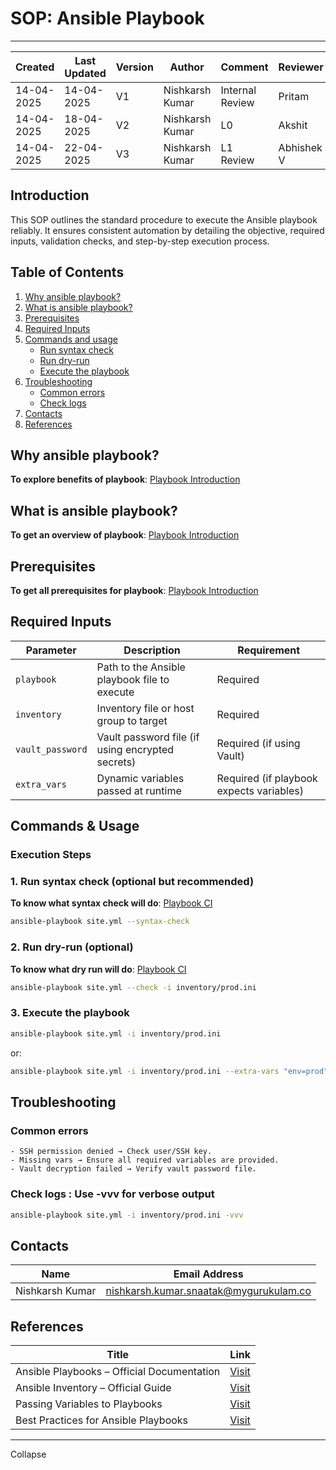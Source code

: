 # SOP: Ansible Playbook

---

| Created     | Last Updated | Version | Author          | Comment         | Reviewer |
|-------------|--------------|---------|-----------------|-----------------|----------|
| 14-04-2025  |  14-04-2025  | V1      | Nishkarsh Kumar | Internal Review | Pritam   |
| 14-04-2025  |  18-04-2025  | V2      | Nishkarsh Kumar | L0              | Akshit   |
| 14-04-2025  | 22-04-2025 |  V3   | Nishkarsh Kumar |     L1 Review    | Abhishek V    |

## Introduction
This SOP outlines the standard procedure to execute the Ansible playbook reliably. It ensures consistent automation by detailing the objective, required inputs, validation checks, and step-by-step execution process.


## Table of Contents

1. [Why ansible playbook?](#why-ansible-playbook)
2. [What is ansible playbook?](#what-is-ansible-playbook)
3. [Prerequisites](#Prerequisites)  
4. [Required Inputs](#required-inputs)
3. [Commands and usage](#commands--usage)
     - [Run syntax check](#1-run-syntax-check-optional-but-recommended)
     - [Run dry-run](#2-run-dry-run-optional)
     - [Execute the playbook](#3-execute-the-playbook)
4. [Troubleshooting](#troubleshooting)
     - [Common errors](#common-errors)
     - [Check logs](#check-logs--use--vvv-for-verbose-output)
6. [Contacts](#contacts)
7. [References](#references)


## Why ansible playbook?
**To explore benefits of playbook**: [Playbook Introduction](https://github.com/snaatak-Downtime-Crew/Documentation/blob/adil_scrums_48/common_stack/ansible/playbook/intro/README.md#2-why-ansible-playbook)

## What is ansible playbook?
**To get an overview of playbook**: [Playbook Introduction](https://github.com/snaatak-Downtime-Crew/Documentation/blob/adil_scrums_48/common_stack/ansible/playbook/intro/README.md#3-what-is-ansible-playbook)

## Prerequisites

**To get all prerequisites for playbook**: [Playbook Introduction](https://github.com/snaatak-Downtime-Crew/Documentation/blob/adil_scrums_48/common_stack/ansible/playbook/intro/README.md#4-dependencies)


## Required Inputs

| Parameter        | Description                                      |  Requirement                            |
|------------------|--------------------------------------------------|-----------------------------------------|
| `playbook`       | Path to the Ansible playbook file to execute     | Required                                |
| `inventory`      | Inventory file or host group to target           | Required                                |
| `vault_password` | Vault password file (if using encrypted secrets) | Required (if using Vault)               |
| `extra_vars`     | Dynamic variables passed at runtime              | Required (if playbook expects variables)|


## Commands & Usage

### Execution Steps

### 1. Run syntax check (optional but recommended)

**To know what syntax check will do**: [Playbook CI](https://github.com/snaatak-Downtime-Crew/Documentation/blob/durgesh_scrums_49/common_stack/ansible/playbook/ci/README.md#step-5-syntax-check)

```bash
ansible-playbook site.yml --syntax-check
```

### 2. Run dry-run (optional)

**To know what dry run will do**: [Playbook CI](https://github.com/snaatak-Downtime-Crew/Documentation/blob/durgesh_scrums_49/common_stack/ansible/playbook/ci/README.md#step-6-dry-run)

```bash
ansible-playbook site.yml --check -i inventory/prod.ini
```

### 3. Execute the playbook

```bash
ansible-playbook site.yml -i inventory/prod.ini 
```
or:

```bash
ansible-playbook site.yml -i inventory/prod.ini --extra-vars "env=prod" --vault-password-file ~/.ansible/.vault_pass.txt
```


## Troubleshooting

### Common errors
    - SSH permission denied → Check user/SSH key.
    - Missing vars → Ensure all required variables are provided.
    - Vault decryption failed → Verify vault password file.

### Check logs : Use -vvv for verbose output

```bash
ansible-playbook site.yml -i inventory/prod.ini -vvv
```


## Contacts

| Name            | Email Address                                 |
|-----------------|-----------------------------------------------|
| Nishkarsh Kumar | nishkarsh.kumar.snaatak@mygurukulam.co        |


## References

| **Title**                                 | **Link**                                                                                      |
|-------------------------------------------|-----------------------------------------------------------------------------------------------|
| Ansible Playbooks – Official Documentation| [Visit](https://docs.ansible.com/ansible/latest/user_guide/playbooks.html)                    |
| Ansible Inventory – Official Guide        | [Visit](https://docs.ansible.com/ansible/latest/user_guide/intro_inventory.html)              |
| Passing Variables to Playbooks            | [Visit](https://docs.ansible.com/ansible/latest/user_guide/playbooks_variables.html)          |
| Best Practices for Ansible Playbooks      | [Visit](https://docs.ansible.com/ansible/latest/tips_tricks/index.html)                       |

---
Collapse













